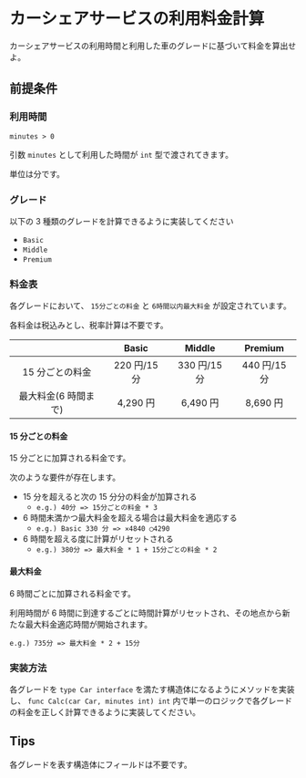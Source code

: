 # カーシェアサービスの利用料金計算

カーシェアサービスの利用時間と利用した車のグレードに基づいて料金を算出せよ。

## 前提条件

### 利用時間

`minutes > 0`

引数 `minutes` として利用した時間が `int` 型で渡されてきます。

単位は分です。

### グレード

以下の 3 種類のグレードを計算できるように実装してください

- `Basic`
- `Middle`
- `Premium`

### 料金表

各グレードにおいて、 `15分ごとの料金` と `6時間以内最大料金` が設定されています。

各料金は税込みとし、税率計算は不要です。

|                      |    Basic     |    Middle    |   Premium    |
| :------------------: | :----------: | :----------: | :----------: |
|   15 分ごとの料金    | 220 円/15 分 | 330 円/15 分 | 440 円/15 分 |
| 最大料金(6 時間まで) |   4,290 円   |   6,490 円   |   8,690 円   |

#### 15 分ごとの料金

15 分ごとに加算される料金です。

次のような要件が存在します。

- 15 分を超えると次の 15 分分の料金が加算される
  - `e.g.) 40分 => 15分ごとの料金 * 3`
- 6 時間未満かつ最大料金を超える場合は最大料金を適応する
  - `e.g.) Basic 330 分 => ✕4840 ◯4290`
- 6 時間を超える度に計算がリセットされる
  - `e.g.) 380分 => 最大料金 * 1 + 15分ごとの料金 * 2`

#### 最大料金

6 時間ごとに加算される料金です。

利用時間が 6 時間に到達するごとに時間計算がリセットされ、その地点から新たな最大料金適応時間が開始されます。

`e.g.) 735分 => 最大料金 * 2 + 15分`

### 実装方法

各グレードを `type Car interface` を満たす構造体になるようにメソッドを実装し、 `func Calc(car Car, minutes int) int` 内で単一のロジックで各グレードの料金を正しく計算できるように実装してください。

## Tips

各グレードを表す構造体にフィールドは不要です。

